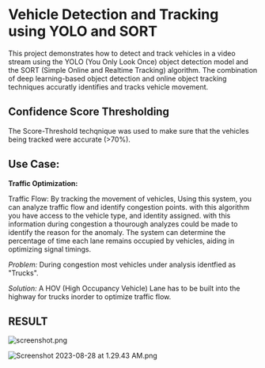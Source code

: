# Vehicle Detection and Tracking using YOLO and SORT

This project demonstrates how to detect and track vehicles in a video stream using the YOLO (You Only Look Once) object detection model and the SORT (Simple Online and Realtime Tracking) algorithm. The combination of deep learning-based object detection and online object tracking techniques accuratly identifies and tracks vehicle movement. 







## Confidence Score Thresholding

The Score-Threshold techqnique was used to make sure that the vehicles being tracked were accurate (>70%).



## Use Case:
**Traffic Optimization:**

Traffic Flow: By tracking the movement of vehicles, Using this system, you can analyze traffic flow and identify congestion points. with this algorithm you have access to the vehicle type, and identity assigned. with this information during congestion a thourough analyzes could be made to identify the reason for the anomaly. The system can determine the percentage of time each lane remains occupied by vehicles, aiding in optimizing signal timings.

_Problem:_ During congestion most vehicles under analysis identfied as "Trucks".

_Solution:_ A HOV (High Occupancy Vehicle) Lane has to be built into the highway for trucks inorder to optimize traffic flow.

## RESULT

![screenshot.png](..%2F..%2FDownloads%2Fscreenshot.png)

![Screenshot 2023-08-28 at 1.29.43 AM.png](..%2F..%2FDesktop%2FScreenshot%202023-08-28%20at%201.29.43%20AM.png)
